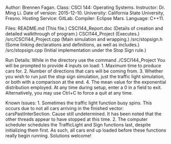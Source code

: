 Author: Brennen Fagan.
Class: CSCI 144: Operating Systems.
Instructor: Dr. Ming Li.
Date of version: 2015-12-10.
University: California State University, Fresno.
Hosting Service: GitLab.
Compiler: Eclipse Mars.
Language: C++11.

Files:	README.md (This file.)
	CSCI144_Report.doc (Details of creation and detailed walkthrough of program.)
	CSCI144_Project (Executes.)
	/src/CSCI144_Project.cpp (Main simulation and wrapping.)
	/src/stopsign.h (Some linking declarations and definitions, as well as includes.)
	/src/stopsign.cpp (Initial implementation under the Stop Sign rule.)

Run Details: While in the directory use the command
	./CSCI144_Project
	You will be prompted to provide 4 inputs on load:
	1. Maximum time to produce cars for.
	2. Number of directions that cars will be coming from.
	3. Whether you wish to run just the stop sign simulation, just the traffic light simulation, or both with a comparison at the end.
	4. The mean value for the exponential distribution employed.
	At any time during setup, enter a 0 in a field to exit. Alternatively, you may use Ctrl+C to force a quit at any time.

Known Issues:
	1. Sometimes the traffic light function busy spins. This occurs due to not all cars arriving in the finished vector: carsPastInterSection. Cause still undetermined. It has been noted that the other threads appear to have stopped at this time.
	2. The computer scheduler schedules the TrafficLight and Sign functions last, despite initializing them first. As such, all cars end up loaded before these functions really begin running. Solutions welcome!
